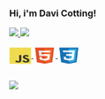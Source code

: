 ### Hi, i'm Davi Cotting!
<div style=display: flex"> 
<div>
  <a href="https://github.com/davicotting">
  <img height="160em" src="https://github-readme-stats.vercel.app/api?username=davicotting&show_icons=true&theme=github_dark&include_all_commits=true&count_private=true"/>
  <img height="160em" src="https://github-readme-stats.vercel.app/api/top-langs/?username=davicotting&layout=compact&langs_count=16&theme=github_dark"/>
</div>
</div>

<div style=display: inline_block"><br>
  <img align="center" alt="Davi-JavaScript" height="30px" width="40"
src="https://raw.githubusercontent.com/devicons/devicon/master/icons/javascript/javascript-original.svg"/>
  <img align="center" alt="Davi-CSS" height="30px" width="40" src="https://raw.githubusercontent.com/devicons/devicon/master/icons/html5/html5-original.svg">
  <img align="center" alt="Davi-HTML" height="30px" width="40"
src="https://raw.githubusercontent.com/devicons/devicon/master/icons/css3/css3-original.svg"/>
</div>

##

<div>
  <a href="mailto:khonshu23@gmail.com" target="_blank"><img src="https://img.shields.io/badge/Gmail-D14836?style=for-the-badge&logo=gmail&logoColor=white"></a>
</div>
